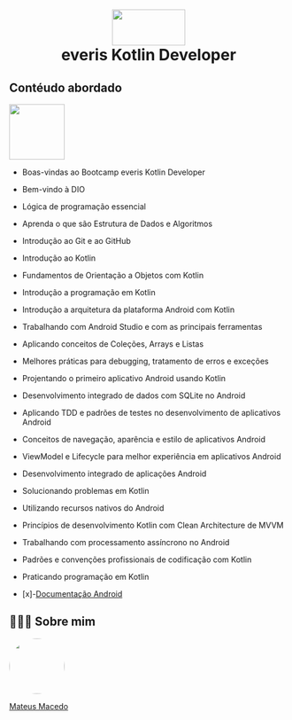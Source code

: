 <h1 align="center">
<img src="https://www.everis.com/sites/all/themes/everis/logo.png" width="132" height="65">
 <br>
 everis Kotlin Developer
</h1>

## Contéudo abordado 

<img width="100" src="https://storage.ning.com/topology/rest/1.0/file/get/1802504447?profile=RESIZE_1024x1024" class="align-full">

- Boas-vindas ao Bootcamp everis Kotlin Developer
- Bem-vindo à DIO
- Lógica de programação essencial
- Aprenda o que são Estrutura de Dados e Algoritmos
- Introdução ao Git e ao GitHub
- Introdução ao Kotlin
- Fundamentos de Orientação a Objetos com Kotlin
- Introdução a programação em Kotlin
- Introdução a arquitetura da plataforma Android com Kotlin
- Trabalhando com Android Studio e com as principais ferramentas
- Aplicando conceitos de Coleções, Arrays e Listas
- Melhores práticas para debugging, tratamento de erros e exceções
- Projentando o primeiro aplicativo Android usando Kotlin
- Desenvolvimento integrado de dados com SQLite no Android
- Aplicando TDD e padrões de testes no desenvolvimento de aplicativos Android
- Conceitos de navegação, aparência e estilo de aplicativos Android
- ViewModel e Lifecycle para melhor experiência em aplicativos Android
- Desenvolvimento integrado de aplicações Android
- Solucionando problemas em Kotlin
- Utilizando recursos nativos do Android
- Princípios de desenvolvimento Kotlin com Clean Architecture de MVVM
- Trabalhando com processamento assíncrono no Android
- Padrões e convenções profissionais de codificação com Kotlin
- Praticando programação em Kotlin 

- [x]-[Documentação Android](https://developer.android.com/docs?hl=pt-br)

## 👨🏻‍🚀 Sobre mim
<a href="https://www.linkedin.com/in/mateus-macedo-937a32163/">
 <img style="border-radius:50%" width="100px; "src="https://avatars.githubusercontent.com/u/63172367?s=460&u=11fd26ea8a7f5663d7707d7ef254e4f8bfca1b05&v=4"/>
 <p>Mateus Macedo</p>
</a>
